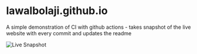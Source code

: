 # lawalbolaji.github.io
A simple demonstration of CI with github actions - takes snapshot of the live website with every commit and updates the readme

![Live Snapshot](https://s3.us-east-2.amazonaws.com/bonango.io-screenshots/pageShot.png?)
